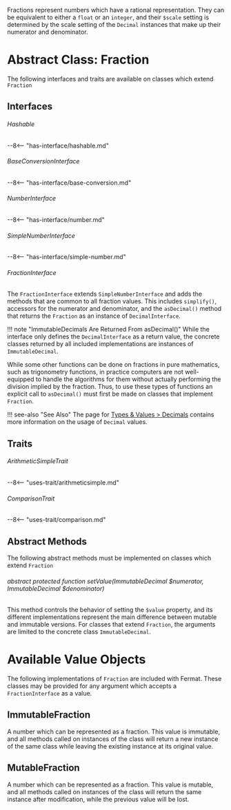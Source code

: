 Fractions represent numbers which have a rational representation. They can be equivalent to either a `float` or an `integer`, and their `$scale` setting is determined by the scale setting of the `Decimal` instances that make up their numerator and denominator.

# Abstract Class: Fraction

The following interfaces and traits are available on classes which extend `Fraction`

## Interfaces

###### Hashable

--8<-- "has-interface/hashable.md"

###### BaseConversionInterface

--8<-- "has-interface/base-conversion.md"

###### NumberInterface

--8<-- "has-interface/number.md"

###### SimpleNumberInterface

--8<-- "has-interface/simple-number.md"

###### FractionInterface

The `FractionInterface` extends `SimpleNumberInterface` and adds the methods that are common to all fraction values. This includes `simplify()`, accessors for the numerator and denominator, and the `asDecimal()` method that returns the `Fraction` as an instance of `DecimalInterface`.

!!! note "ImmutableDecimals Are Returned From asDecimal()"
    While the interface only defines the `DecimalInterface` as a return value, the concrete classes returned by all included implementations are instances of `ImmutableDecimal`.

While some other functions can be done on fractions in pure mathematics, such as trigonometry functions, in practice computers are not well-equipped to handle the algorithms for them without actually performing the division implied by the fraction. Thus, to use these types of functions an explicit call to `asDecimal()` must first be made on classes that implement `Fraction`.

!!! see-also "See Also"
    The page for [Types & Values > Decimals](decimals.md) contains more information on the usage of `Decimal` values.

## Traits

###### ArithmeticSimpleTrait

--8<-- "uses-trait/arithmeticsimple.md"

###### ComparisonTrait

--8<-- "uses-trait/comparison.md"

## Abstract Methods

The following abstract methods must be implemented on classes which extend `Fraction`

###### abstract protected function setValue(ImmutableDecimal $numerator, ImmutableDecimal $denominator)

This method controls the behavior of setting the `$value` property, and its different implementations represent the main difference between mutable and immutable versions. For classes that extend `Fraction`, the arguments are limited to the concrete class `ImmutableDecimal`.

# Available Value Objects

The following implementations of `Fraction` are included with Fermat. These classes may be provided for any argument which accepts a `FractionInterface` as a value.

## ImmutableFraction

A number which can be represented as a fraction. This value is immutable, and all methods called on instances of the class will return a new instance of the same class while leaving the existing instance at its original value.

## MutableFraction

A number which can be represented as a fraction. This value is mutable, and all methods called on instances of the class will return the same instance after modification, while the previous value will be lost.